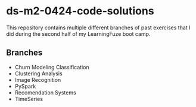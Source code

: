 # ds-m2-0424-code-solutions

This repository contains multiple different branches of past exercises that I did during the second half of my LearningFuze boot camp. 

## Branches
  -  Churn Modeling Classification
  - Clustering Analysis
  - Image Recognition
  - PySpark
  - Recomendation Systems
  - TimeSeries
